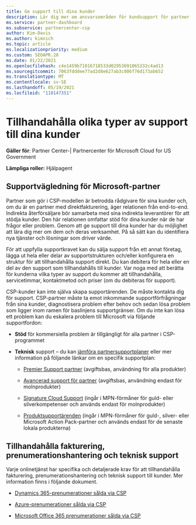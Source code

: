 ```yaml
---
title: Ge support till dina kunder
description: Lär dig mer om ansvarsområden för kundsupport för partner i CSP-programmet. Omfattar support för fakturering, prenumerationshantering och tekniska problem.
ms.service: partner-dashboard
ms.subservice: partnercenter-csp
author: Kim-Davis
ms.author: kimnich
ms.topic: article
ms.localizationpriority: medium
ms.custom: SEOAPR.20
ms.date: 01/22/2021
ms.openlocfilehash: c4e1459b71016718533d02953691065332c4ad13
ms.sourcegitcommit: 7063fdddee77ad2d8e627ab3c806f76d173ab652
ms.translationtype: MT
ms.contentlocale: sv-SE
ms.lasthandoff: 05/19/2021
ms.locfileid: "110147351"
---
```

# <a name="providing-different-types-of-support-to-your-customers"></a>Tillhandahålla olika typer av support till dina kunder

**Gäller för**: Partner Center-| Partnercenter för Microsoft Cloud for US Government

**Lämpliga roller:** Hjälpagent

## <a name="microsoft-partner-support-guidance"></a>Supportvägledning för Microsoft-partner

Partner som gör i CSP-modellen är betrodda rådgivare för sina kunder och, om du är en partner med direktfakturering, äger relationen från end-to-end. Indirekta återförsäljare bör samarbeta med sina indirekta leverantörer för att stödja kunder. Den här relationen omfattar stöd för dina kunder när de har frågor eller problem. Genom att ge support till dina kunder har du möjlighet att lära dig mer om dem och deras verksamhet. På så sätt kan du identifiera nya tjänster och lösningar som driver värde.

För att uppfylla supportkravet kan du sälja support från ett annat företag, lägga ut hela eller delar av supportstrukturen och/eller konfigurera en struktur för att tillhandahålla support direkt. Du kan debitera för hela eller en del av den support som tillhandahålls till kunder. Var noga med att berätta för kunderna vilka typer av support du kommer att tillhandahålla, servicetimmar, kontaktmetod och priser (om du debiteras för support).

CSP-kunder kan inte själva skapa supportärenden. De måste kontakta dig för support. CSP-partner måste ta emot inkommande supportförfrågningar från sina kunder, diagnostisera problem efter behov och sedan lösa problem som ligger inom ramen för baslinjens supportgränser. Om du inte kan lösa ett problem kan du eskalera problem till Microsoft via följande supportfordon:

- **Stöd** för kommersiella problem är tillgängligt för alla partner i CSP-programmet

- **Teknisk** support – du kan [jämföra partnersupportplaner](https://partner.microsoft.com/support/partnersupport) eller mer information på följande länkar om en specifik supportplan:

  - [Premier Support partner](https://partner.microsoft.com/support/microsoft-services-premier-support) (avgiftsbas, användning för alla produkter)

  - [Avancerad support för partner](https://partner.microsoft.com/support/advanced-cloud-support) (avgiftsbas, användning endast för molnprodukter)

  - [Signature Cloud Support](manage-your-partner-network-benefits.md) (ingår i MPN-förmåner för guld- eller silverkompetenser och används endast för molnprodukter)

  - [Produktsupportärenden](manage-your-partner-network-benefits.md) (ingår i MPN-förmåner för guld-, silver- eller Microsoft Action Pack-partner och används endast för de senaste lokala produkterna)

## <a name="providing-billing-subscription-management-and-technical-support"></a>Tillhandahålla fakturering, prenumerationshantering och teknisk support 

Varje onlinetjänst har specifika och detaljerade krav för att tillhandahålla fakturering, prenumerationshantering och teknisk support till kunder. Mer information finns i följande dokument.

- [Dynamics 365-prenumerationer sålda via CSP](https://www.microsoftpartnercommunity.com/t5/CSP/Microsoft-Partner-Support-Guidance/m-p/5262#M30)

- [Azure-prenumerationer sålda via CSP](https://www.microsoftpartnercommunity.com/t5/CSP/Microsoft-Partner-Support-Guidance/m-p/5263#M31)

- [Microsoft Office 365 prenumerationer sålda via CSP](https://www.microsoftpartnercommunity.com/t5/CSP/Microsoft-Partner-Support-Guidance/m-p/5264#M32)
